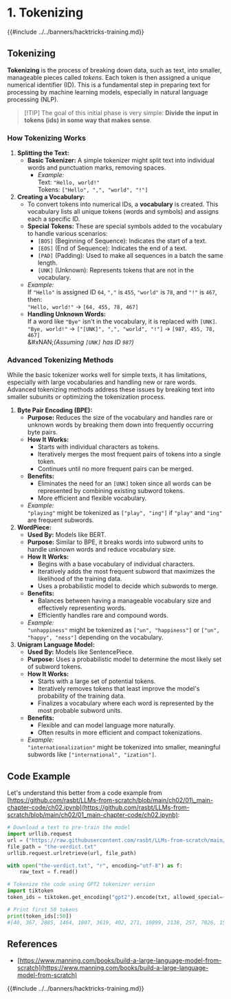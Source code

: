 # 1. Tokenizing

\{{#include ../../banners/hacktricks-training.md\}}

## Tokenizing

**Tokenizing** is the process of breaking down data, such as text, into smaller, manageable pieces called _tokens_. Each token is then assigned a unique numerical identifier (ID). This is a fundamental step in preparing text for processing by machine learning models, especially in natural language processing (NLP).

> \[!TIP] The goal of this initial phase is very simple: **Divide the input in tokens (ids) in some way that makes sense**.

### **How Tokenizing Works**

1. **Splitting the Text:**
   * **Basic Tokenizer:** A simple tokenizer might split text into individual words and punctuation marks, removing spaces.
     * _Example:_\
       Text: `"Hello, world!"`\
       Tokens: `["Hello", ",", "world", "!"]`
2. **Creating a Vocabulary:**
   * To convert tokens into numerical IDs, a **vocabulary** is created. This vocabulary lists all unique tokens (words and symbols) and assigns each a specific ID.
   * **Special Tokens:** These are special symbols added to the vocabulary to handle various scenarios:
     * `[BOS]` (Beginning of Sequence): Indicates the start of a text.
     * `[EOS]` (End of Sequence): Indicates the end of a text.
     * `[PAD]` (Padding): Used to make all sequences in a batch the same length.
     * `[UNK]` (Unknown): Represents tokens that are not in the vocabulary.
   * _Example:_\
     If `"Hello"` is assigned ID `64`, `","` is `455`, `"world"` is `78`, and `"!"` is `467`, then:\
     `"Hello, world!"` → `[64, 455, 78, 467]`
   * **Handling Unknown Words:**\
     If a word like `"Bye"` isn't in the vocabulary, it is replaced with `[UNK]`.\
     `"Bye, world!"` → `["[UNK]", ",", "world", "!"]` → `[987, 455, 78, 467]`\
     &#xNAN;_(Assuming `[UNK]` has ID `987`)_

### **Advanced Tokenizing Methods**

While the basic tokenizer works well for simple texts, it has limitations, especially with large vocabularies and handling new or rare words. Advanced tokenizing methods address these issues by breaking text into smaller subunits or optimizing the tokenization process.

1. **Byte Pair Encoding (BPE):**
   * **Purpose:** Reduces the size of the vocabulary and handles rare or unknown words by breaking them down into frequently occurring byte pairs.
   * **How It Works:**
     * Starts with individual characters as tokens.
     * Iteratively merges the most frequent pairs of tokens into a single token.
     * Continues until no more frequent pairs can be merged.
   * **Benefits:**
     * Eliminates the need for an `[UNK]` token since all words can be represented by combining existing subword tokens.
     * More efficient and flexible vocabulary.
   * _Example:_\
     `"playing"` might be tokenized as `["play", "ing"]` if `"play"` and `"ing"` are frequent subwords.
2. **WordPiece:**
   * **Used By:** Models like BERT.
   * **Purpose:** Similar to BPE, it breaks words into subword units to handle unknown words and reduce vocabulary size.
   * **How It Works:**
     * Begins with a base vocabulary of individual characters.
     * Iteratively adds the most frequent subword that maximizes the likelihood of the training data.
     * Uses a probabilistic model to decide which subwords to merge.
   * **Benefits:**
     * Balances between having a manageable vocabulary size and effectively representing words.
     * Efficiently handles rare and compound words.
   * _Example:_\
     `"unhappiness"` might be tokenized as `["un", "happiness"]` or `["un", "happy", "ness"]` depending on the vocabulary.
3. **Unigram Language Model:**
   * **Used By:** Models like SentencePiece.
   * **Purpose:** Uses a probabilistic model to determine the most likely set of subword tokens.
   * **How It Works:**
     * Starts with a large set of potential tokens.
     * Iteratively removes tokens that least improve the model's probability of the training data.
     * Finalizes a vocabulary where each word is represented by the most probable subword units.
   * **Benefits:**
     * Flexible and can model language more naturally.
     * Often results in more efficient and compact tokenizations.
   * _Example:_\
     `"internationalization"` might be tokenized into smaller, meaningful subwords like `["international", "ization"]`.

## Code Example

Let's understand this better from a code example from [https://github.com/rasbt/LLMs-from-scratch/blob/main/ch02/01\_main-chapter-code/ch02.ipynb](https://github.com/rasbt/LLMs-from-scratch/blob/main/ch02/01_main-chapter-code/ch02.ipynb):

```python
# Download a text to pre-train the model
import urllib.request
url = ("https://raw.githubusercontent.com/rasbt/LLMs-from-scratch/main/ch02/01_main-chapter-code/the-verdict.txt")
file_path = "the-verdict.txt"
urllib.request.urlretrieve(url, file_path)

with open("the-verdict.txt", "r", encoding="utf-8") as f:
    raw_text = f.read()

# Tokenize the code using GPT2 tokenizer version
import tiktoken
token_ids = tiktoken.get_encoding("gpt2").encode(txt, allowed_special={"[EOS]"}) # Allow the user of the tag "[EOS]"

# Print first 50 tokens
print(token_ids[:50])
#[40, 367, 2885, 1464, 1807, 3619, 402, 271, 10899, 2138, 257, 7026, 15632, 438, 2016, 257, 922, 5891, 1576, 438, 568, 340, 373, 645, 1049, 5975, 284, 502, 284, 3285, 326, 11, 287, 262, 6001, 286, 465, 13476, 11, 339, 550, 5710, 465, 12036, 11, 6405, 257, 5527, 27075, 11]
```

## References

* [https://www.manning.com/books/build-a-large-language-model-from-scratch](https://www.manning.com/books/build-a-large-language-model-from-scratch)

\{{#include ../../banners/hacktricks-training.md\}}

